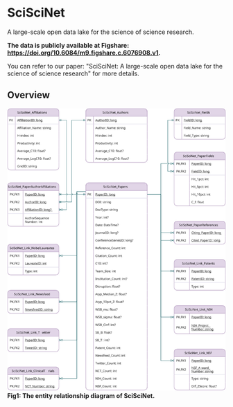 # SciSciNet
A large-scale open data lake for the science of science research.

**The data is publicly available at Figshare: https://doi.org/10.6084/m9.figshare.c.6076908.v1.**

You can refer to our paper: "SciSciNet: A large-scale open data lake for the science of science research" for more details.

## Overview
![Fig1-DataLake](./Figures/Fig1-SciSciNet-Final.svg)
**Fig1: The entity relationship diagram of SciSciNet.**



